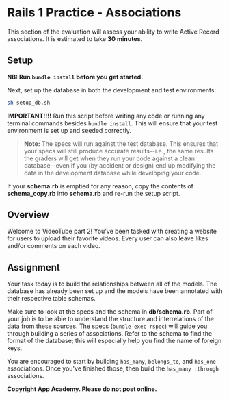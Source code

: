 # Rails 1 Practice - Associations

This section of the evaluation will assess your ability to write Active Record
associations. It is estimated to take **30 minutes**.

## Setup

**NB: Run `bundle install` before you get started.**

Next, set up the database in both the development and test environments:

  ```sh
  sh setup_db.sh
  ```

**IMPORTANT!!!!** Run this script before writing any code or running any
terminal commands besides `bundle install`. This will ensure that your test
environment is set up and seeded correctly.

> **Note:** The specs will run against the test database. This ensures that your
> specs will still produce accurate results--i.e., the same results the graders
> will get when they run your code against a clean database--even if you (by
> accident or design) end up modifying the data in the development database
> while developing your code.

If your __schema.rb__ is emptied for any reason, copy the contents of
__schema_copy.rb__ into __schema.rb__ and re-run the setup script.

## Overview

Welcome to VideoTube part 2! You've been tasked with creating a website for
users to upload their favorite videos. Every user can also leave likes and/or
comments on each video.

## Assignment

Your task today is to build the relationships between all of the models. The
database has already been set up and the models have been annotated with their
respective table schemas.

Make sure to look at the specs and the schema in **db/schema.rb**. Part of your
job is to be able to understand the structure and interrelations of the data
from these sources. The specs (`bundle exec rspec`) will guide you through
building a series of associations. Refer to the schema to find the format of the
database; this will especially help you find the name of foreign keys.

You are encouraged to start by building `has_many`, `belongs_to`, and `has_one`
associations. Once you've finished those, then build the `has_many :through`
associations.

**Copyright App Academy. Please do not post online.**
